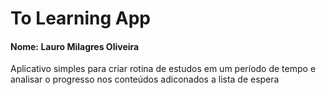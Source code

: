 # **To Learning App**

#### **Nome:** Lauro Milagres Oliveira

Aplicativo simples para criar rotina de estudos em um período de tempo e analisar o progresso nos conteúdos adiconados a lista de espera